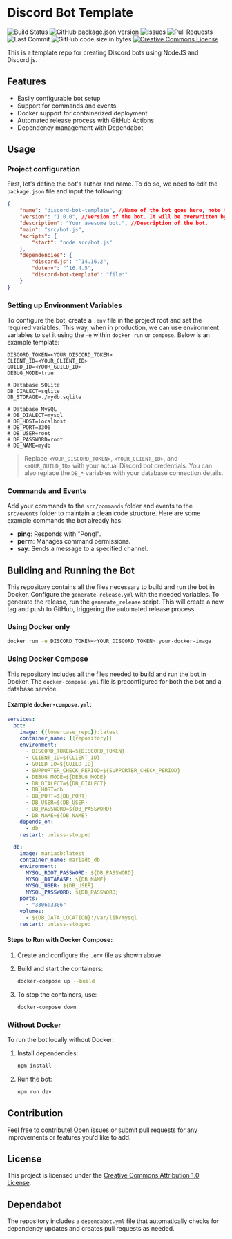 # Discord Bot Template

![Build Status](https://github.com/{{repository}}/actions/workflows/generate-release.yml/badge.svg)
![GitHub package.json version](https://img.shields.io/github/package-json/v/{{repository}}?color=blue)
![Issues](https://img.shields.io/github/issues/{{repository}}.svg)
![Pull Requests](https://img.shields.io/github/issues-pr/{{repository}}.svg)
![Last Commit](https://img.shields.io/github/last-commit/{{repository}}.svg?color=blue)
![GitHub code size in bytes](https://img.shields.io/github/languages/code-size/{{repository}})
[![Creative Commons License](https://licensebuttons.net/l/by/1.0/80x15.png)](https://creativecommons.org/licenses/by/1.0/)

This is a template repo for creating Discord bots using NodeJS and Discord.js.

## Features

- Easily configurable bot setup
- Support for commands and events
- Docker support for containerized deployment
- Automated release process with GitHub Actions
- Dependency management with Dependabot

## Usage

### Project configuration

First, let's define the bot's author and name. To do so, we need to edit the `package.json` file and input the following:

```json
{
    "name": "discord-bot-template", //Name of the bot goes here, note that in dependencies, we also use the same. Use '-' is a good practice.
    "version": "1.0.0", //Version of the bot. It will be overwritten by the `generate-release` script.
    "description": "Your awesome bot.", //Description of the bot.
    "main": "src/bot.js",
    "scripts": {
        "start": "node src/bot.js"
    },
    "dependencies": {
        "discord.js": "^14.16.2",
        "dotenv": "^16.4.5",
        "discord-bot-template": "file:"
    }
}
```

### Setting up Environment Variables

To configure the bot, create a `.env` file in the project root and set the required variables. This way, when in production, we can use environment variables to set it using the `-e` within `docker run` or `compose`. Below is an example template:

```env
DISCORD_TOKEN=<YOUR_DISCORD_TOKEN>
CLIENT_ID=<YOUR_CLIENT_ID>
GUILD_ID=<YOUR_GUILD_ID>
DEBUG_MODE=true

# Database SQLite
DB_DIALECT=sqlite
DB_STORAGE=./mydb.sqlite

# Database MySQL
# DB_DIALECT=mysql
# DB_HOST=localhost
# DB_PORT=3306
# DB_USER=root
# DB_PASSWORD=root
# DB_NAME=mydb
```

> Replace `<YOUR_DISCORD_TOKEN>`, `<YOUR_CLIENT_ID>`, and `<YOUR_GUILD_ID>` with your actual Discord bot credentials.
> You can also replace the `DB_*` variables with your database connection details.

### Commands and Events

Add your commands to the `src/commands` folder and events to the `src/events` folder to maintain a clean code structure. Here are some example commands the bot already has:

- **ping**: Responds with "Pong!".
- **perm**: Manages command permissions.
- **say**: Sends a message to a specified channel.

## Building and Running the Bot

This repository contains all the files necessary to build and run the bot in Docker. Configure the `generate-release.yml` with the needed variables. To generate the release, run the `generate_release` script. This will create a new tag and push to GitHub, triggering the automated release process.

### Using Docker only

```bash
docker run -e DISCORD_TOKEN=<YOUR_DISCORD_TOKEN> your-docker-image
```

### Using Docker Compose

This repository includes all the files needed to build and run the bot in Docker. The `docker-compose.yml` file is preconfigured for both the bot and a database service.

#### Example `docker-compose.yml`:

```yaml
services:
  bot:
    image: {{lowercase_repo}}:latest
    container_name: {{repository}}
    environment:
      - DISCORD_TOKEN=${DISCORD_TOKEN}
      - CLIENT_ID=${CLIENT_ID}
      - GUILD_ID=${GUILD_ID}
      - SUPPORTER_CHECK_PERIOD=${SUPPORTER_CHECK_PERIOD}
      - DEBUG_MODE=${DEBUG_MODE}
      - DB_DIALECT=${DB_DIALECT}
      - DB_HOST=db
      - DB_PORT=${DB_PORT}
      - DB_USER=${DB_USER}
      - DB_PASSWORD=${DB_PASSWORD}
      - DB_NAME=${DB_NAME}
    depends_on:
      - db
    restart: unless-stopped

  db:
    image: mariadb:latest
    container_name: mariadb_db
    environment:
      MYSQL_ROOT_PASSWORD: ${DB_PASSWORD}
      MYSQL_DATABASE: ${DB_NAME}
      MYSQL_USER: ${DB_USER}
      MYSQL_PASSWORD: ${DB_PASSWORD}
    ports:
      - "3306:3306"
    volumes:
      - ${DB_DATA_LOCATION}:/var/lib/mysql
    restart: unless-stopped
```

#### Steps to Run with Docker Compose:

1. Create and configure the `.env` file as shown above.
2. Build and start the containers:

   ```bash
   docker-compose up --build
   ```

3. To stop the containers, use:

   ```bash
   docker-compose down
   ```

### Without Docker

To run the bot locally without Docker:

1. Install dependencies:

   ```bash
   npm install
   ```

2. Run the bot:

   ```bash
   npm run dev
   ```

## Contribution

Feel free to contribute! Open issues or submit pull requests for any improvements or features you'd like to add.

## License

This project is licensed under the [Creative Commons Attribution 1.0 License](https://creativecommons.org/licenses/by/1.0/).

## Dependabot

The repository includes a `dependabot.yml` file that automatically checks for dependency updates and creates pull requests as needed.
